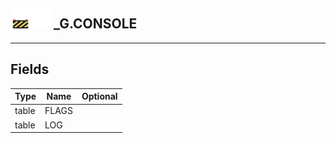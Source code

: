 ## <img src="../../.gitbook/assets/unknown.png" width="32" height="32" /><img src="../../.gitbook/assets/base.png" width="32" height="32" /> _G.CONSOLE


-----------------
## Fields

| Type   | Name | Optional |
| ------ | ---- | -------: |
| table | FLAGS |  |
| table | LOG |  |
